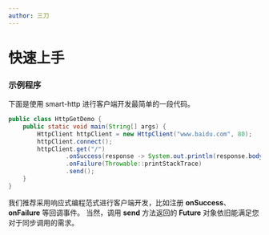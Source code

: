 ```yaml
---
author: 三刀
---
```

# 快速上手
### 示例程序
下面是使用 smart-http 进行客户端开发最简单的一段代码。
```java
public class HttpGetDemo {
    public static void main(String[] args) {
        HttpClient httpClient = new HttpClient("www.baidu.com", 80);
        httpClient.connect();
        httpClient.get("/")
                .onSuccess(response -> System.out.println(response.body()))
                .onFailure(Throwable::printStackTrace)
                .send();
    }
}
```
我们推荐采用响应式编程范式进行客户端开发，比如注册 **onSuccess**、**onFailure** 等回调事件。
当然，调用 **send** 方法返回的 **Future** 对象依旧能满足您对于同步调用的需求。

 